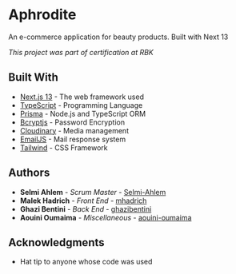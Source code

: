 # Aphrodite

An e-commerce application for beauty products. Built with Next 13

*This project was part of certification at RBK*

## Built With

* [Next.js 13](https://nextjs.org/blog/next-13) - The web framework used
* [TypeScript](https://www.typescriptlang.org/) - Programming Language
* [Prisma](https://www.prisma.io/) - Node.js and TypeScript ORM
* [Bcryptjs](https://www.npmjs.com/package/bcryptjs) - Password Encryption
* [Cloudinary](https://cloudinary.com/) - Media management
* [EmailJS](https://www.emailjs.com/) - Mail response system
* [Tailwind](https://tailwindcss.com/) - CSS Framework

## Authors

* **Selmi Ahlem** - *Scrum Master* - [Selmi-Ahlem](https://github.com/Selmi-Ahlem)
* **Malek Hadrich** - *Front End* - [mhadrich](https://github.com/mhadrich)
* **Ghazi Bentini** - *Back End* - [ghazibentini](https://github.com/ghazibentini)
* **Aouini Oumaima** - *Miscellaneous* - [aouini-oumaima](https://github.com/aouini-oumaima)

## Acknowledgments

* Hat tip to anyone whose code was used
